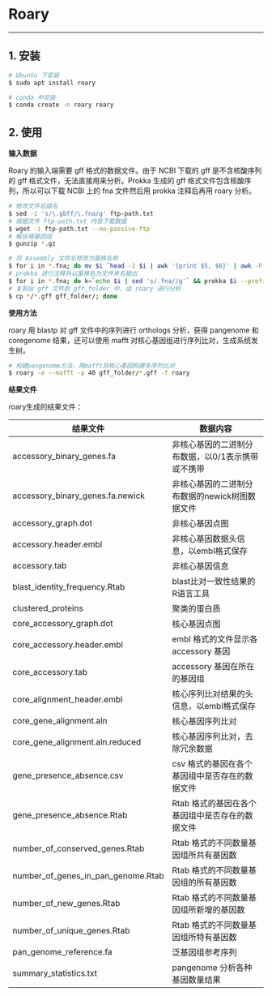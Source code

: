 # Roary

---

## 1. 安装

```bash
# Ubuntu 下安装
$ sudo apt install roary

# conda 中安装
$ conda create -n roary roary
```

## 2. 使用

**输入数据**

Roary 的输入端需要 gff 格式的数据文件。由于 NCBI 下载的 gff 是不含核酸序列的 gff 格式文件，无法直接用来分析。Prokka 生成的 gff 格式文件包含核酸序列，所以可以下载 NCBI 上的 fna 文件然后用 prokka 注释后再用 roary 分析。

```bash
# 修改文件后缀名
$ sed -i 's/\.gbff/\.fna/g' ftp-path.txt
# 根据文件 ftp-path.txt 内容下载数据
$ wget -i ftp-path.txt --no-passive-ftp
# 解压缩基因组
$ gunzip *.gz

# 将 Assembly 文件名修改为菌株名称
$ for i in *.fna; do mv $i `head -1 $i | awk '{print $5, $6}' | awk -F',' '{print $1".fna"}' | sed 's/CMCC /CMCC-/g'`; done
# prokka 进行注释并以菌株名为文件夹名输出
$ for i in *.fna; do k=`echo $i | sed 's/.fna//g'` && prokka $i --prefix $k -outdir $k --cpus 40; done
# 复制出 gff 文件到 gff_folder 中，由 roary 进行分析
$ cp */*.gff gff_folder/; done
```

**使用方法**

roary 用 blastp 对 gff 文件中的序列进行 orthologs 分析，获得 pangenome 和 coregenome 结果，还可以使用 mafft 对核心基因组进行序列比对，生成系统发生树。

```bash
# 构建pangenome方法，用mafft将核心基因构建多序列比对
$ roary -e --mafft -p 40 gff_folder/*.gff -f roary
```

**结果文件**

roary生成的结果文件：

| 结果文件 | 数据内容 |
| -------- | -------- |
| accessory_binary_genes.fa | 非核心基因的二进制分布数据，以0/1表示携带或不携带 |
| accessory_binary_genes.fa.newick | 非核心基因的二进制分布数据的newick树图数据文件 |
| accessory_graph.dot | 非核心基因点图 |
| accessory.header.embl | 非核心基因数据头信息，以embl格式保存 |
| accessory.tab | 非核心基因信息 |
| blast_identity_frequency.Rtab | blast比对一致性结果的R语言工具 |
| clustered_proteins | 聚类的蛋白质 |
| core_accessory_graph.dot | 核心基因点图|
| core_accessory.header.embl | embl 格式的文件显示各 accessory 基因|
| core_accessory.tab | accessory 基因在所在的基因组 |
| core_alignment_header.embl | 核心序列比对结果的头信息，以embl格式保存 |
| core_gene_alignment.aln | 核心基因序列比对 |
| core_gene_alignment.aln.reduced | 核心基因序列比对，去除冗余数据|
| gene_presence_absence.csv | csv 格式的基因在各个基因组中是否存在的数据文件 |
| gene_presence_absence.Rtab | Rtab 格式的基因在各个基因组中是否存在的数据文件 |
| number_of_conserved_genes.Rtab | Rtab 格式的不同数量基因组所共有基因数 |
| number_of_genes_in_pan_genome.Rtab | Rtab 格式的不同数量基因组的所有基因数 |
| number_of_new_genes.Rtab | Rtab 格式的不同数量基因组所新增的基因数 |
| number_of_unique_genes.Rtab | Rtab 格式的不同数量基因组所特有基因数 |
| pan_genome_reference.fa | 泛基因组参考序列 |
| summary_statistics.txt | pangenome 分析各种基因数量结果 |
